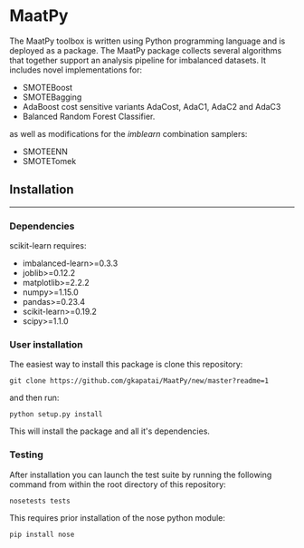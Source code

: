 # MaatPy

The MaatPy toolbox is written using Python programming language and is deployed as a package. The MaatPy package collects several algorithms that together support an analysis pipeline for imbalanced datasets. It includes novel implementations for:

* SMOTEBoost
* SMOTEBagging
* AdaBoost cost sensitive variants AdaCost, AdaC1, AdaC2 and AdaC3
* Balanced Random Forest Classifier.

as well as modifications for the *imblearn* combination samplers:

* SMOTEENN
* SMOTETomek

## Installation
------------

### Dependencies

scikit-learn requires:
- imbalanced-learn>=0.3.3
- joblib>=0.12.2
- matplotlib>=2.2.2
- numpy>=1.15.0
- pandas>=0.23.4
- scikit-learn>=0.19.2
- scipy>=1.1.0

### User installation

The easiest way to install this package is clone this repository:

```
git clone https://github.com/gkapatai/MaatPy/new/master?readme=1
```

and then run:

```
python setup.py install
```
 This will install the package and all it's dependencies.
 
### Testing

After installation you can launch the test suite by running the following command from within the root directory of this repository:

```
nosetests tests
```
This requires prior installation of the nose python module:
```
pip install nose
```
